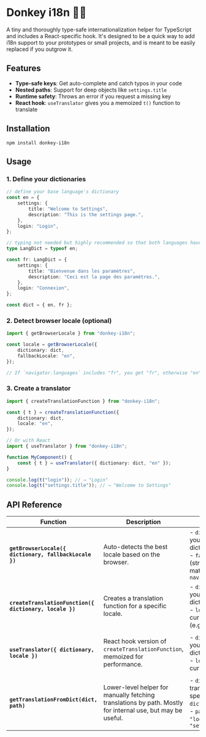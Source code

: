 # Donkey i18n 🐴🌐

A tiny and thoroughly type-safe internationalization helper for TypeScript and includes a React-specific hook. It's designed to be a quick way to add i18n support to your prototypes or small projects, and is meant to be easily replaced if you outgrow it.

## Features

- **Type-safe keys**: Get auto-complete and catch typos in your code
- **Nested paths**: Support for deep objects like `settings.title`
- **Runtime safety**: Throws an error if you request a missing key
- **React hook**: `useTranslator` gives you a memoized `t()` function to translate

## Installation

```
npm install donkey-i18n
```

## Usage

### 1. Define your dictionaries

```ts
// define your base language's dictionary
const en = {
    settings: {
        title: "Welcome to Settings",
        description: "This is the settings page.",
    },
    login: "Login",
};

// typing not needed but highly recommended so that both languages have the same structure
type LangDict = typeof en;

const fr: LangDict = {
    settings: {
        title: "Bienvenue dans les paramètres",
        description: "Ceci est la page des paramètres.",
    },
    login: "Connexion",
};

const dict = { en, fr };
```

### 2. Detect browser locale (optional)

```ts
import { getBrowserLocale } from "donkey-i18n";

const locale = getBrowserLocale({
    dictionary: dict,
    fallbackLocale: "en",
});

// If `navigator.languages` includes "fr", you get "fr", otherwise "en".
```

### 3. Create a translator

```ts
import { createTranslationFunction } from "donkey-i18n";

const { t } = createTranslationFunction({
    dictionary: dict,
    locale: "en",
});

// Or with React
import { useTranslator } from "donkey-i18n";

function MyComponent() {
    const { t } = useTranslator({ dictionary: dict, "en" });
}

console.log(t("login")); // → "Login"
console.log(t("settings.title")); // → "Welcome to Settings"
```

## API Reference

| Function                                                | Description                                                                                                | Parameters                                                                                                                               | Returns                                                                                                             |
| ------------------------------------------------------- | ---------------------------------------------------------------------------------------------------------- | ---------------------------------------------------------------------------------------------------------------------------------------- | ------------------------------------------------------------------------------------------------------------------- |
| **`getBrowserLocale({ dictionary, fallbackLocale })`**  | Auto-detects the best locale based on the browser.                                                         | - `dictionary` (object): your whole locale dictionary<br>- `fallbackLocale` (string): used if no match in `navigator.languages`          | The best matching locale key, or the fallback.                                                                      |
| **`createTranslationFunction({ dictionary, locale })`** | Creates a translation function for a specific locale.                                                      | - `dictionary` (object): your full locale dictionary<br>- `locale` (string): the current language key (e.g., `"en"`, `"fr"`)             | `{ t }`, a type-safe wrapper around `getTranslationFromDict` for the given language. Example: `t("settings.title")` |
| **`useTranslator({ dictionary, locale })`**             | React hook version of `createTranslationFunction`, memoized for performance.                               | - `dictionary` (object): your full locale dictionary<br>- `locale` (string): the current language key                                    | `{ t }`, a type-safe wrapper around `getTranslationFromDict` for the given language. Example: `t("settings.title")` |
| **`getTranslationFromDict(dict, path)`**                | Lower-level helper for manually fetching translations by path. Mostly for internal use, but may be useful. | - `dict` (object): translations for a specific locale (e.g., `dict.en`)<br>- `path` (string): like `"login"` or `"settings.description"` | The translated string. Throws an error if the path doesn't exist                                                    |
